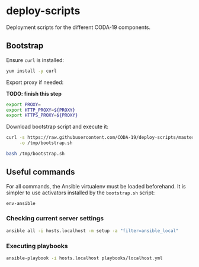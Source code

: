 # deploy-scripts

Deployment scripts for the different CODA-19 components.

## Bootstrap

Ensure `curl` is installed:

```bash
yum install -y curl
```

Export proxy if needed:

**TODO: finish this step**
```bash
export PROXY=
export HTTP_PROXY=${PROXY}
export HTTPS_PROXY=${PROXY}
```

Download bootstrap script and execute it:

```bash
curl -s https://raw.githubusercontent.com/CODA-19/deploy-scripts/master/scripts/bootstrap.sh \
     -o /tmp/bootstrap.sh

bash /tmp/bootstrap.sh
```

## Useful commands

For all commands, the Ansible virtualenv must be loaded beforehand. It is simpler
to use activators installed by the `bootstrap.sh` script:

```bash
env-ansible
```

### Checking current server settings

```bash
ansible all -i hosts.localhost -m setup -a "filter=ansible_local"
```

### Executing playbooks

```bash
ansible-playbook -i hosts.localhost playbooks/localhost.yml
```
